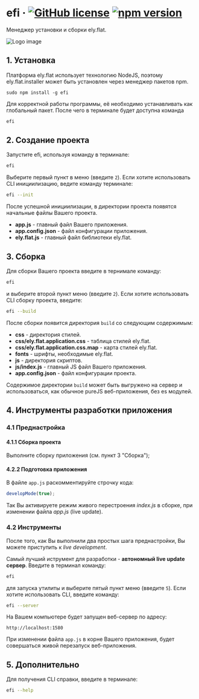 # efi &middot; [![GitHub license](https://img.shields.io/badge/license-Apache_2.0-green.svg)](https://github.com/DiegoLing33/efi/blob/master/LICENSE) [![npm version](https://img.shields.io/npm/v/efi.svg?style=flat)](https://www.npmjs.com/package/efi)
Менеджер установки и сборки ely.flat.

![Logo image](https://i.ibb.co/gR42Yx0/efi.jpg=200x200)

## 1. Установка
Платформа ely.flat использует технологию NodeJS, поэтому ely.flat.installer может быть установлен через менеджер
пакетов npm.
```
sudo npm install -g efi 
```

Для корректной работы программы, её необходимо устанавливать как глобальный пакет. После чего в терминале будет доступна
команда
```bash
efi
```

## 2. Создание проекта   

Запустите efi, используя команду в терминале:
```bash
efi
```
Выберите первый пункт в меню (введите `2`).
Если хотите использовать CLI инициилизацию, ведите команду терминале:
```bash
efi --init
```
После успешной инициилизации, в директории проекта появятся начальные файлы Вашего проекта.

- **app.js** - главный файл Вашего приложения.
- **app.config.json** - файл конфигурации приложения.
- **ely.flat.js** - главный файл библиотеки ely.flat.

## 3. Сборка
Для сборки Вашего проекта введите в тернимале команду:
```bash
efi
```
и выберите второй пункт меню (введите `2`). Если хотите
использовать CLI сборку проекта, введите:
```bash
efi --build
```

После сборки появится директория `build` со следующим содержимым:
- **css** - директория стилей.
- **css/ely.flat.application.css** - таблица стилей ely.flat.
- **css/ely.flat.application.css.map** - карта стилей ely.flat.
- **fonts** - шрифты, необходимые ely.flat.
- **js** - директория скриптов.
- **js/index.js** - главный JS файл Вашего приложения.
- **app.config.json** - файл конфигурации проекта.

Содержимое директории `build` может быть выгружено на сервер и использоваться, как обычное pureJS веб-приложения, без es модулей.


## 4. Инструменты разработки приложения

### 4.1 Преднастройка
#### 4.1.1 Сборка проекта
Выполните сборку приложения (см. пункт 3 "Сборка");
#### 4.2.2 Подготовка приложения 
В файле `app.js` раскомментируйте строчку кода:
```javascript
developMode(true);
``` 
Так Вы активируете режим живого перестроения *index.js* в сборке, при изменении файла *app.js* (live update). 

### 4.2 Инструменты
 
После того, как Вы выполнили два простых шага преднастройки, Вы можете приступить к *live development*.

Самый лучший иструмент для разработки - **автономный live update сервер**. Введите в терминал команду:
```bash
efi
```
для запуска утилиты и выберите пятый пункт меню (введите `5`).
Если хотите использовать CLI, введите команду:
```bash
efi --server
```

На Вашем компьютере будет запущен веб-сервер по адресу:

```url
http://localhost:1580
```

При изменении файла `app.js` в корне Вашего приложения, будет совершаться живой перезапуск веб-приложения.

## 5. Дополнительно
Для получения CLI справки, введите в терминале:
```bash
efi --help
```





